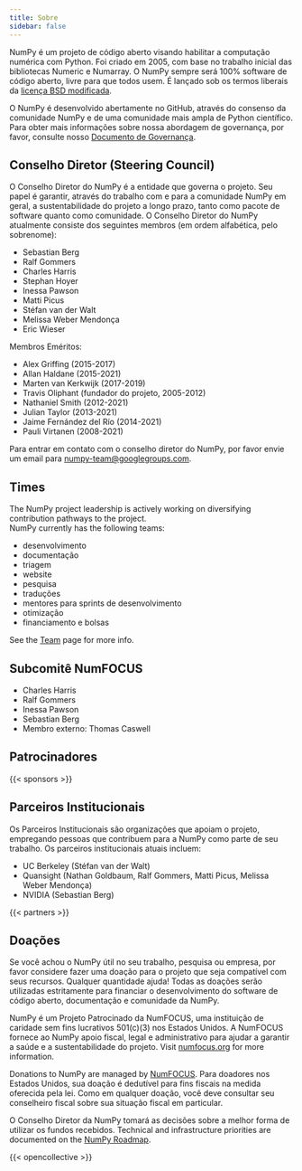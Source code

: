 ```yaml
---
title: Sobre
sidebar: false
---
```


NumPy é um projeto de código aberto visando habilitar a computação numérica com Python. Foi criado em 2005, com base no trabalho inicial das bibliotecas Numeric e Numarray. O NumPy sempre será 100% software de código aberto, livre para que todos usem. É lançado sob os termos liberais da [licença BSD modificada](https://github.com/numpy/numpy/blob/main/LICENSE.txt).

O NumPy é desenvolvido abertamente no GitHub, através do consenso da comunidade NumPy e de uma comunidade mais ampla de Python científico. Para obter mais informações sobre nossa abordagem de governança, por favor, consulte nosso [Documento de Governança](https://www.numpy.org/devdocs/dev/governance/index.html).

## Conselho Diretor (Steering Council)

O Conselho Diretor do NumPy é a entidade que governa o projeto. Seu papel é garantir, através do trabalho com e para a comunidade NumPy em geral, a sustentabilidade do projeto a longo prazo, tanto como pacote de software quanto como comunidade. O Conselho Diretor do NumPy atualmente consiste dos seguintes membros (em ordem alfabética, pelo sobrenome):

- Sebastian Berg
- Ralf Gommers
- Charles Harris
- Stephan Hoyer
- Inessa Pawson
- Matti Picus
- Stéfan van der Walt
- Melissa Weber Mendonça
- Eric Wieser

Membros Eméritos:

- Alex Griffing (2015-2017)
- Allan Haldane (2015-2021)
- Marten van Kerkwijk (2017-2019)
- Travis Oliphant (fundador do projeto, 2005-2012)
- Nathaniel Smith (2012-2021)
- Julian Taylor (2013-2021)
- Jaime Fernández del Río (2014-2021)
- Pauli Virtanen (2008-2021)

Para entrar em contato com o conselho diretor do NumPy, por favor envie um email para numpy-team@googlegroups.com.

## Times

The NumPy project leadership is actively working on diversifying contribution pathways to the project.<br>
NumPy currently has the following teams:

- desenvolvimento
- documentação
- triagem
- website
- pesquisa
- traduções
- mentores para sprints de desenvolvimento
- otimização
- financiamento e bolsas

See the [Team](/teams) page for more info.

## Subcomitê NumFOCUS

- Charles Harris
- Ralf Gommers
- Inessa Pawson
- Sebastian Berg
- Membro externo: Thomas Caswell

## Patrocinadores

{{< sponsors >}}

## Parceiros Institucionais

Os Parceiros Institucionais são organizações que apoiam o projeto, empregando pessoas que contribuem para a NumPy como parte de seu trabalho. Os parceiros institucionais atuais incluem:

- UC Berkeley (Stéfan van der Walt)
- Quansight (Nathan Goldbaum, Ralf Gommers, Matti Picus, Melissa Weber Mendonça)
- NVIDIA (Sebastian Berg)

{{< partners >}}

## Doações

Se você achou o NumPy útil no seu trabalho, pesquisa ou empresa, por favor considere fazer uma doação para o projeto que seja compatível com seus recursos. Qualquer quantidade ajuda! Todas as doações serão utilizadas estritamente para financiar o desenvolvimento do software de código aberto, documentação e comunidade da NumPy.

NumPy é um Projeto Patrocinado da NumFOCUS, uma instituição de caridade sem fins lucrativos 501(c)(3) nos Estados Unidos. A NumFOCUS fornece ao NumPy apoio fiscal, legal e administrativo para ajudar a garantir a saúde e a sustentabilidade do projeto. Visit [numfocus.org](https://numfocus.org) for more information.

Donations to NumPy are managed by [NumFOCUS](https://numfocus.org). Para doadores nos Estados Unidos, sua doação é dedutível para fins fiscais na medida oferecida pela lei. Como em qualquer doação, você deve consultar seu conselheiro fiscal sobre sua situação fiscal em particular.

O Conselho Diretor da NumPy tomará as decisões sobre a melhor forma de utilizar os fundos recebidos. Technical and infrastructure priorities are documented on the [NumPy Roadmap](https://www.numpy.org/neps/index.html#roadmap).

{{< opencollective >}}

